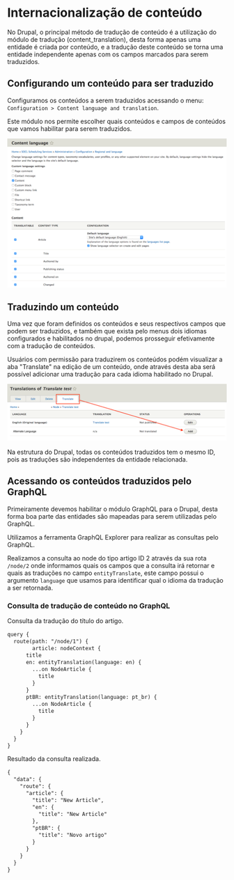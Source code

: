# Internacionalização de conteúdo

No Drupal, o principal método de tradução de conteúdo é a utilização do módulo de tradução (content_translation), desta forma apenas uma entidade é criada por conteúdo, e a tradução deste conteúdo se torna uma entidade independente apenas com os campos marcados para serem traduzidos.

## Configurando um conteúdo para ser traduzido

Configuramos os conteúdos a serem traduzidos acessando o menu: `Configuration > Content language and translation`.

Este módulo nos permite escolher quais conteúdos e campos de conteúdos que vamos habilitar para serem traduzidos.

![Markdown Course](assets/enable-translation.png)

## Traduzindo um conteúdo

Uma vez que foram definidos os conteúdos e seus respectivos campos que podem ser traduzidos, e também que exista pelo menus dois idiomas configurados e habilitados no drupal, podemos prosseguir efetivamente com a tradução de conteúdos.

Usuários com permissão para traduzirem os conteúdos podém visualizar a aba "Translate" na edição de um conteúdo, onde através desta aba será possível adicionar uma tradução para cada idioma habilitado no Drupal.

![Markdown Course](assets/content-translation-annotated.png)

Na estrutura do Drupal, todas os conteúdos traduzidos tem o mesmo ID, pois as traduções são independentes da entidade relacionada.

## Acessando os conteúdos traduzidos pelo GraphQL

Primeiramente devemos habilitar o módulo GraphQL para o Drupal, desta forma boa parte das entidades são mapeadas para serem utilizadas pelo GraphQL.

Utilizamos a ferramenta GraphQL Explorer para realizar as consultas pelo GraphQL.

Realizamos a consulta ao node do tipo artigo ID 2 através da sua rota `/node/2` onde informamos quais os campos que a consulta irá retornar e quais as traduções no campo `entityTranslate`, este campo possui o argumento `language` que usamos para identificar qual o idioma da tradução a ser retornada.

### Consulta de tradução de conteúdo no GraphQL

Consulta da tradução do título do artigo.

```
query {
  route(path: "/node/1") {
		article: nodeContext {
      title
      en: entityTranslation(language: en) {
        ...on NodeArticle {
          title
        }
      }
      ptBR: entityTranslation(language: pt_br) {
        ...on NodeArticle {
          title
        }
      }
    }
  }
}
```

Resultado da consulta realizada.

```
{
  "data": {
    "route": {
      "article": {
        "title": "New Article",
        "en": {
          "title": "New Article"
        },
        "ptBR": {
          "title": "Novo artigo"
        }
      }
    }
  }
}
```
